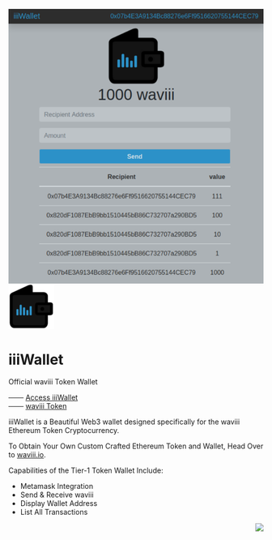 <a href="https://etherscan.io/token/0xBA00868912Af1a409F11E9c2B5d3a9376Cb3C2E2" target="_blank"><img align="right" src="src/iiiWalletv1.png"></a>

![iiiWallet_logo](src/iiiWallet_small.png) 
# iiiWallet 

Official waviii Token Wallet

─── [Access iiiWallet](https://etherscan.io/token/0xBA00868912Af1a409F11E9c2B5d3a9376Cb3C2E2)<br />
─── [waviii Token](https://github.com/luc1dLife/waviii)

iiiWallet is a Beautiful Web3 wallet designed specifically for the waviii Ethereum Token Cryptocurrency.

To Obtain Your Own Custom Crafted Ethereum Token and Wallet, Head Over to [waviii.io](https://waviii.io). 

Capabilities of the Tier-1 Token Wallet Include:
* Metamask Integration
* Send & Receive waviii
* Display Wallet Address
* List All Transactions

<a href=""><img align="right" src="https://waviii.io"></a>

